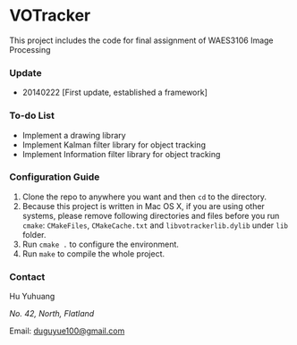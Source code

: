 VOTracker
=========

This project includes the code for final assignment of WAES3106 Image Processing

### Update ###

+ 20140222 [First update, established a framework]

### To-do List ##

+ Implement a drawing library
+ Implement Kalman filter library for object tracking
+ Implement Information filter library for object tracking

### Configuration Guide ###

1. Clone the repo to anywhere you want and then `cd` to the directory.
2. Because this project is written in Mac OS X, if you are using other systems, please remove following directories and files before you run `cmake`: `CMakeFiles`, `CMakeCache.txt` and `libvotrackerlib.dylib` under `lib` folder.
3. Run `cmake .` to configure the environment.
4. Run `make` to compile the whole project.

### Contact ###

Hu Yuhuang

_No. 42, North, Flatland_

Email: duguyue100@gmail.com
